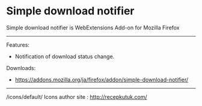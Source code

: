 # Simple download notifier

Simple download notifier is WebExtensions Add-on for Mozilla Firefox

---

Features:
 - Notification of download status change.
 
 Downloads:
 - https://addons.mozilla.org/ja/firefox/addon/simple-download-notifier/

---
/icons/default/ Icons author site : http://recepkutuk.com/
